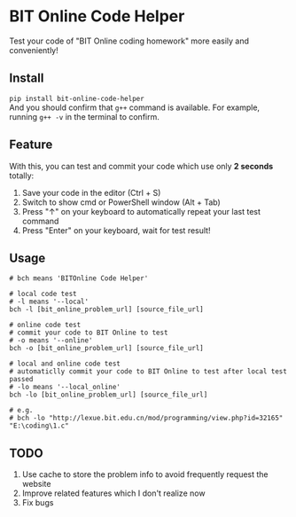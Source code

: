 # BIT Online Code Helper
Test your code of "BIT Online coding homework" more easily and conveniently!

## Install
`pip install bit-online-code-helper`\
And you should confirm that `g++` command is available. For example, running `g++ -v` in the terminal to confirm.

## Feature
With this, you can test and commit your code which use only **2 seconds** totally:
1. Save your code in the editor (Ctrl + S)
2. Switch to show cmd or PowerShell window (Alt + Tab)
3. Press "↑" on your keyboard to automatically repeat your last test command
4. Press "Enter" on your keyboard, wait for test result!

## Usage
```shell script
# bch means 'BITOnline Code Helper'

# local code test
# -l means '--local'
bch -l [bit_online_problem_url] [source_file_url]

# online code test
# commit your code to BIT Online to test
# -o means '--online'
bch -o [bit_online_problem_url] [source_file_url]

# local and online code test
# automaticlly commit your code to BIT Online to test after local test passed
# -lo means '--local_online'
bch -lo [bit_online_problem_url] [source_file_url]

# e.g.
# bch -lo "http://lexue.bit.edu.cn/mod/programming/view.php?id=32165" "E:\coding\1.c"
```

## TODO
1. Use cache to store the problem info to avoid frequently request the website
2. Improve related features which I don't realize now
3. Fix bugs
